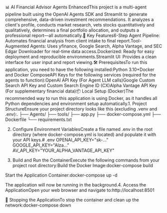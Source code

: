 📊 AI Financial Advisor Agents EnhancedThis project is a multi-agent pipeline built using the OpenAI Agents SDK and Streamlit to generate comprehensive, data-driven investment recommendations. It analyzes a client's profile, conducts market research, vets stocks quantitatively and qualitatively, determines a final portfolio allocation, and outputs a professional report—all automatically.🚀 Key Features6-Step Agent Pipeline: Automates financial analysis from client intake to final report.Tool-Augmented Agents: Uses yfinance, Google Search, Alpha Vantage, and SEC Edgar Downloader for real-time data access.Dockerized: Ready for easy deployment and reproducible environments.Streamlit UI: Provides a clean interface for user input and report viewing.🛠️ PrerequisitesTo run this application, you need to have the following installed:Python 3.10+Docker and Docker ComposeAPI Keys for the following services (required for the agents to function):OpenAI API Key (For Agent LLM calls)Google Custom Search API Key and Custom Search Engine ID (CX)Alpha Vantage API Key (For supplementary financial data)📦 Local Setup (Docker)The recommended way to run this application is using Docker, as it handles all Python dependencies and environment setup automatically.1. Project StructureEnsure your project directory looks like this (excluding .venv and .env):.
├── Agents/
├── tools/
├── app.py
├── docker-compose.yml
├── Dockerfile
└── requirements.txt

2. Configure Environment VariablesCreate a file named .env in the root directory (where docker-compose.yml is located) and populate it with your API keys.# .env
OPENAI_API_KEY="sk-..."
GOOGLE_API_KEY="AIza..."
AV_API_KEY="YOUR_ALPHA_VANTAGE_API_KEY"

3. Build and Run the ContainerExecute the following commands from your project root directory:Build the Docker Image:docker-compose build

Start the Application Container:docker-compose up -d

The application will now be running in the background.4. Access the ApplicationOpen your web browser and navigate to:http://localhost:8501

🛑 Stopping the ApplicationTo stop the container and clean up the network:docker-compose down
